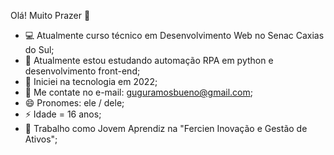 Olá! Muito Prazer 👋

- 💻 Atualmente curso técnico em Desenvolvimento Web no Senac Caxias do Sul;
- 🤖 Atualmente estou estudando automação RPA em python e desenvolvimento front-end;
- 🤔 Iniciei na tecnologia em 2022;
- 📧 Me contate no e-mail: guguramosbueno@gmail.com;
- 😄 Pronomes: ele / dele;
- ⚡ Idade = 16 anos;
- 🏢 Trabalho como Jovem Aprendiz na "Fercien Inovação e Gestão de Ativos";

